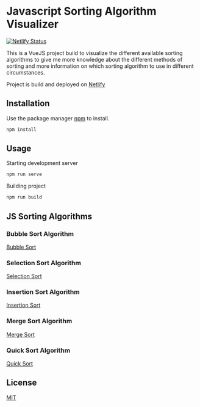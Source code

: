 # Javascript Sorting Algorithm Visualizer

[![Netlify Status](https://api.netlify.com/api/v1/badges/3b25d530-4a97-4fdd-b1a1-64e85c718bdb/deploy-status)](https://app.netlify.com/sites/vanwildemeerschbrent-js-sorting-algorithms/deploys)

This is a VueJS project build to visualize the different available sorting algorithms to give me more knowledge about the different methods of sorting and more information on which sorting algorithm to use in different circumstances.

Project is build and deployed on [Netlify](www.netlify.com)

## Installation

Use the package manager [npm](https://nodejs.org/en/) to install.

```bash
npm install
```

## Usage

Starting development server

```bash
npm run serve
```

Building project

```bash
npm run build
```

## JS Sorting Algorithms

### Bubble Sort Algorithm

[Bubble Sort](https://en.wikipedia.org/wiki/Bubble_sort)

### Selection Sort Algorithm

[Selection Sort](https://en.wikipedia.org/wiki/Selection_sort)

### Insertion Sort Algorithm

[Insertion Sort](https://en.wikipedia.org/wiki/Insertion_sort)

### Merge Sort Algorithm

[Merge Sort](https://en.wikipedia.org/wiki/Merge_sort)

### Quick Sort Algorithm

[Quick Sort](https://en.wikipedia.org/wiki/Quicksort)

## License

[MIT](https://choosealicense.com/licenses/mit/)
